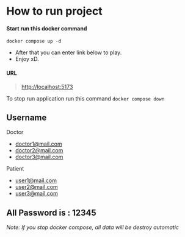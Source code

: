 # How to run project
#### Start run this docker command

```docker compose up -d```
 - After that you can enter link below to play.
 - Enjoy xD.

#### URL
>[http://localhost:5173](http://localhost:5173)

To stop run application run this command
```docker compose down```


## Username
Doctor
- doctor1@mail.com
- doctor2@mail.com
- doctor3@mail.com

Patient
- user1@mail.com
- user2@mail.com
- user3@mail.com

**All Password is : 12345**
---
*Note: If you stop docker compose, all data will be destroy automatic*